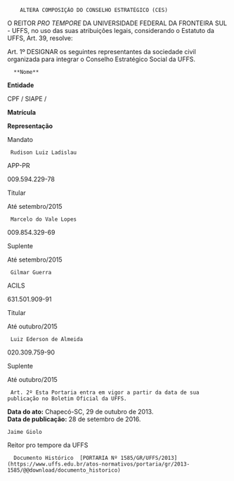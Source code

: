         ALTERA COMPOSIÇÃO DO CONSELHO ESTRATÉGICO (CES)  

O REITOR *PRO TEMPORE* DA UNIVERSIDADE FEDERAL DA FRONTEIRA SUL - UFFS, no uso das suas atribuições legais, considerando o Estatuto da UFFS, Art. 39, resolve:

 Art. 1º DESIGNAR os seguintes representantes da sociedade civil organizada para integrar o Conselho Estratégico Social da UFFS.

      **Nome**

   **Entidade**

   CPF / SIAPE /

 **Matrícula**

   **Representação**

   Mandato

  

     Rudison Luiz Ladislau 

   APP-PR

   009.594.229-78

   Titular

   Até setembro/2015

     Marcelo do Vale Lopes

   009.854.329-69

   Suplente

   Até setembro/2015

     Gilmar Guerra

   ACILS

   631.501.909-91

   Titular

   Até outubro/2015

     Luiz Ederson de Almeida

   020.309.759-90

   Suplente

   Até outubro/2015

     Art. 2º Esta Portaria entra em vigor a partir da data de sua publicação no Boletim Oficial da UFFS.

  

   **Data do ato:** Chapecó-SC, 29 de outubro de 2013.   
 **Data de publicação:**  28 de setembro de 2016. 

    Jaime Giolo   
 Reitor pro tempore da UFFS 

      Documento Histórico  [PORTARIA Nº 1585/GR/UFFS/2013](https://www.uffs.edu.br/atos-normativos/portaria/gr/2013-1585/@@download/documento_historico)     
      